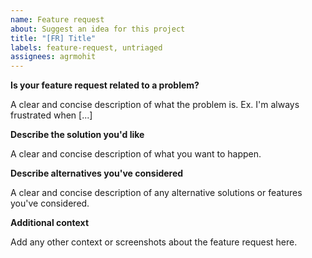 ```yaml
---
name: Feature request
about: Suggest an idea for this project
title: "[FR] Title"
labels: feature-request, untriaged
assignees: agrmohit
---
```


**Is your feature request related to a problem?**

A clear and concise description of what the problem is. Ex. I'm always frustrated when [...]

**Describe the solution you'd like**

A clear and concise description of what you want to happen.

**Describe alternatives you've considered**

A clear and concise description of any alternative solutions or features you've considered.

**Additional context**

Add any other context or screenshots about the feature request here.
